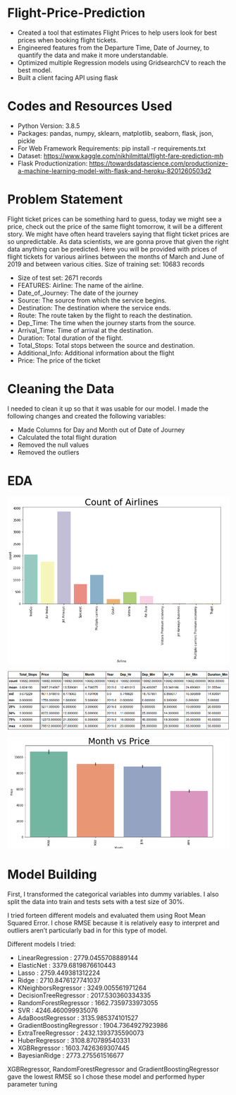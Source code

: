 # Flight-Price-Prediction


* Created a tool that estimates Flight Prices to help users look for best prices when booking flight tickets.
* Engineered features from the Departure Time, Date of Journey, to quantify the data and make it more understandable.
* Optimized multiple Regression models using GridsearchCV to reach the best model.
* Built a client facing API using flask

# Codes and Resources Used


* Python Version: 3.8.5
* Packages: pandas, numpy, sklearn, matplotlib, seaborn, flask, json, pickle
* For Web Framework Requirements: pip install -r requirements.txt
* Dataset: https://www.kaggle.com/nikhilmittal/flight-fare-prediction-mh
* Flask Productionization: https://towardsdatascience.com/productionize-a-machine-learning-model-with-flask-and-heroku-8201260503d2



# Problem Statement

Flight ticket prices can be something hard to guess, today we might see a price, check out the price of the same flight tomorrow, it will be a different story. We might have often heard travelers saying that flight ticket prices are so unpredictable. As data scientists, we are gonna prove that given the right data anything can be predicted. Here you will be provided with prices of flight tickets for various airlines between the months of March and June of 2019 and between various cities. Size of training set: 10683 records

* Size of test set: 2671 records
* FEATURES: Airline: The name of the airline.
* Date_of_Journey: The date of the journey
* Source: The source from which the service begins.
* Destination: The destination where the service ends.
* Route: The route taken by the flight to reach the destination.
* Dep_Time: The time when the journey starts from the source.
* Arrival_Time: Time of arrival at the destination.
* Duration: Total duration of the flight.
* Total_Stops: Total stops between the source and destination.
* Additional_Info: Additional information about the flight
* Price: The price of the ticket

# Cleaning the Data
I needed to clean it up so that it was usable for our model. I made the following changes and created the following variables:

* Made Columns for Day and Month out of Date of Journey
* Calculated the total flight duration
* Removed the null values
* Removed the outliers

# EDA

![alt text](https://github.com/rishabdhar12/Flight-Price-Prediction/blob/main/Images/airline.png)

![alt text](https://github.com/rishabdhar12/Flight-Price-Prediction/blob/main/Images/describe.png)

![alt text](https://github.com/rishabdhar12/Flight-Price-Prediction/blob/main/Images/month.png)


# Model Building

First, I transformed the categorical variables into dummy variables. I also split the data into train and tests sets with a test size of 30%.

I tried forteen different models and evaluated them using Root Mean Squared Error. I chose RMSE because it is relatively easy to interpret and outliers aren’t particularly bad in for this type of model.

Different models I tried:

* LinearRegression :  2779.0455708889144
* ElasticNet : 3379.6819876610443
* Lasso :  2759.449381312224
* Ridge :  2710.8476127741037
* KNeighborsRegressor :  3249.005561971264
* DecisionTreeRegressor :  2017.530360334335
* RandomForestRegressor :  1662.7359733973055
* SVR :  4246.460099935076
* AdaBoostRegressor :  3135.985374101527
* GradientBoostingRegressor :  1904.7364927923986
* ExtraTreeRegressor :  2432.1393735590073
* HuberRegressor :  3108.870789540331
* XGBRegressor :  1603.7426369307445
* BayesianRidge :  2773.275561516677

XGBRegressor, RandomForestRegressor and GradientBoostingRegressor gave the lowest RMSE so I chose these model and performed hyper parameter tuning





























